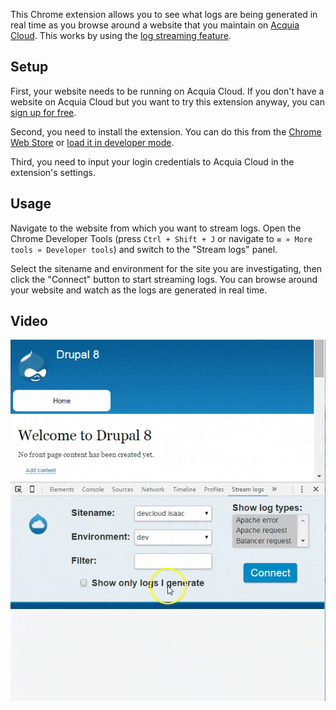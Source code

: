 This Chrome extension allows you to see what logs are being generated in real
time as you browse around a website that you maintain on
[Acquia Cloud](https://www.acquia.com/products-services/acquia-cloud). This
works by using the
[log streaming feature](https://docs.acquia.com/cloud/configure/logging/stream).

## Setup

First, your website needs to be running on Acquia Cloud. If you don't have a
website on Acquia Cloud but you want to try this extension anyway, you can
[sign up for free](https://insight.acquia.com/free).

Second, you need to install the extension. You can do this from the
[Chrome Web Store](https://chrome.google.com/webstore/detail/logstream/pnpolgbojealkmfopnjlkaabicpdlhbg)
or [load it in developer mode](https://developer.chrome.com/extensions/getstarted#unpacked).

Third, you need to input your login credentials to Acquia Cloud in the
extension's settings.

## Usage

Navigate to the website from which you want to stream logs. Open the Chrome
Developer Tools (press `Ctrl + Shift + J` or navigate to
`≡ » More tools » Developer tools`) and switch to the "Stream logs" panel.

Select the sitename and environment for the site you are investigating, then
click the "Connect" button to start streaming logs. You can browse around your
website and watch as the logs are generated in real time.

## Video

![Logstream video](logstream-video.gif)
